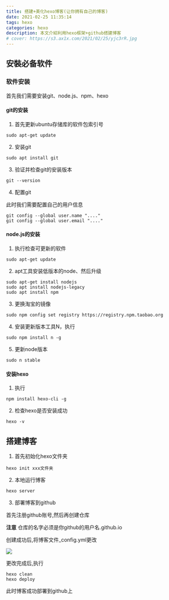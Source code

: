 ```yaml
---
title: 搭建+美化hexo博客(让你拥有自己的博客)
date: 2021-02-25 11:35:14
tags: hexo
categories: hexo
description: 本文介紹利用hexo框架+github搭建博客
# cover: https://s3.ax1x.com/2021/02/25/yjc3rR.jpg 
---
```


## 安裝必备软件

### 软件安装

首先我们需要安装git、node.js、npm、hexo

<!--more-->


#### git的安装

1. 首先更新ubuntu存储库的软件包索引号

```
sudo apt-get update
```

2. 安装git

```
sudo apt install git
```

3. 验证并检查git的安装版本

```
git --version
```

4. 配置git

此时我们需要配置自己的用户信息

```
git config --global user.name "...."
git config --global user.email "...."
```

#### node.js的安装

1. 执行检查可更新的软件

```
sudo apt-get update
```

2. apt工具安装低版本的node、然后升级

```
sudo apt-get install nodejs
sudo apt install nodejs-legacy
sudo apt install npm
```

3. 更换淘宝的镜像

```
sudo npm config set registry https://registry.npm.taobao.org
```

4. 安装更新版本工具N，执行

```
sudo npm install n -g
```

5. 更新node版本

```
sudo n stable
```

#### 安装hexo

1. 执行

```
npm install hexo-cli -g
```

2. 检查hexo是否安装成功

```
hexo -v
```

## 搭建博客

1. 首先初始化hexo文件夹

```
hexo init xxx文件夹
```

2. 本地运行博客

```
hexo server
```

3. 部署博客到github

首先注册github账号,然后再创建仓库

**注意**
仓库的名字必须是你github的用户名.github.io

创建成功后,将博客文件_config.yml更改

![](https://s3.ax1x.com/2021/02/25/yjceaV.png)

更改完成后,执行

```
hexo clean
hexo deploy
```

此时博客成功部署到github上

